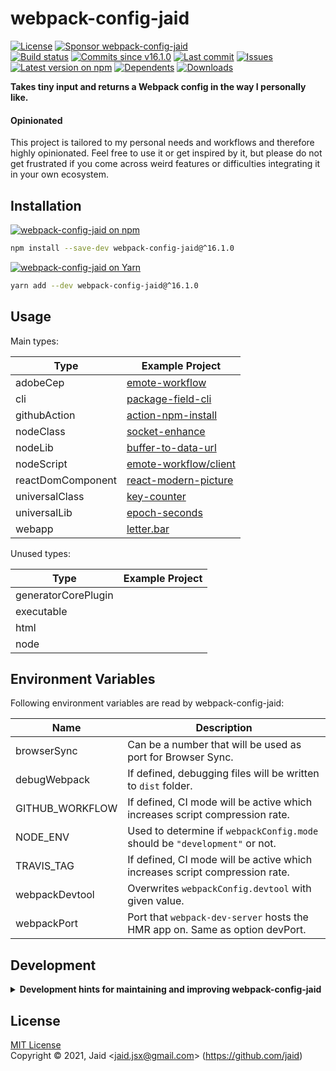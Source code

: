 # webpack-config-jaid


<a href="https://raw.githubusercontent.com/jaid/webpack-config-jaid/master/license.txt"><img src="https://img.shields.io/github/license/jaid/webpack-config-jaid?style=flat-square" alt="License"/></a> <a href="https://github.com/sponsors/jaid"><img src="https://img.shields.io/badge/<3-Sponsor-FF45F1?style=flat-square" alt="Sponsor webpack-config-jaid"/></a>  
<a href="https://actions-badge.atrox.dev/jaid/webpack-config-jaid/goto"><img src="https://img.shields.io/endpoint.svg?style=flat-square&url=https%3A%2F%2Factions-badge.atrox.dev%2Fjaid%2Fwebpack-config-jaid%2Fbadge" alt="Build status"/></a> <a href="https://github.com/jaid/webpack-config-jaid/commits"><img src="https://img.shields.io/github/commits-since/jaid/webpack-config-jaid/v16.1.0?style=flat-square&logo=github" alt="Commits since v16.1.0"/></a> <a href="https://github.com/jaid/webpack-config-jaid/commits"><img src="https://img.shields.io/github/last-commit/jaid/webpack-config-jaid?style=flat-square&logo=github" alt="Last commit"/></a> <a href="https://github.com/jaid/webpack-config-jaid/issues"><img src="https://img.shields.io/github/issues/jaid/webpack-config-jaid?style=flat-square&logo=github" alt="Issues"/></a>  
<a href="https://npmjs.com/package/webpack-config-jaid"><img src="https://img.shields.io/npm/v/webpack-config-jaid?style=flat-square&logo=npm&label=latest%20version" alt="Latest version on npm"/></a> <a href="https://github.com/jaid/webpack-config-jaid/network/dependents"><img src="https://img.shields.io/librariesio/dependents/npm/webpack-config-jaid?style=flat-square&logo=npm" alt="Dependents"/></a> <a href="https://npmjs.com/package/webpack-config-jaid"><img src="https://img.shields.io/npm/dm/webpack-config-jaid?style=flat-square&logo=npm" alt="Downloads"/></a>

**Takes tiny input and returns a Webpack config in the way I personally like.**

#### Opinionated

This project is tailored to my personal needs and workflows and therefore highly opinionated. Feel free to use it or get inspired by it, but please do not get frustrated if you come across weird features or difficulties integrating it in your own ecosystem.




## Installation

<a href="https://npmjs.com/package/webpack-config-jaid"><img src="https://img.shields.io/badge/npm-webpack--config--jaid-C23039?style=flat-square&logo=npm" alt="webpack-config-jaid on npm"/></a>

```bash
npm install --save-dev webpack-config-jaid@^16.1.0
```

<a href="https://yarnpkg.com/package/webpack-config-jaid"><img src="https://img.shields.io/badge/Yarn-webpack--config--jaid-2F8CB7?style=flat-square&logo=yarn&logoColor=white" alt="webpack-config-jaid on Yarn"/></a>

```bash
yarn add --dev webpack-config-jaid@^16.1.0
```






## Usage

Main types:

Type|Example Project
---|---
adobeCep|[emote-workflow](https://github.com/Jaid/emote-workflow)
cli|[package-field-cli](https://github.com/Jaid/package-field-cli)
githubAction|[action-npm-install](https://github.com/Jaid/action-npm-install)
nodeClass|[socket-enhance](https://github.com/Jaid/socket-enhance)
nodeLib|[buffer-to-data-url](https://github.com/Jaid/buffer-to-data-url)
nodeScript|[emote-workflow/client](https://github.com/Jaid/emote-workflow/tree/master/client)
reactDomComponent|[react-modern-picture](https://github.com/jaid/react-modern-picture)
universalClass|[key-counter](https://github.com/Jaid/key-counter)
universalLib|[epoch-seconds](https://github.com/Jaid/epoch-seconds)
webapp|[letter.bar](https://github.com/Jaid/letter.bar)

Unused types:

Type|Example Project
---|---
generatorCorePlugin|
executable|
html|
node|







## Environment Variables

Following environment variables are read by webpack-config-jaid:

Name|Description
---|---
browserSync|Can be a number that will be used as port for Browser Sync.
debugWebpack|If defined, debugging files will be written to `dist` folder.
GITHUB_WORKFLOW|If defined, CI mode will be active which increases script compression rate.
NODE_ENV|Used to determine if `webpackConfig.mode` should be `"development"` or not.
TRAVIS_TAG|If defined, CI mode will be active which increases script compression rate.
webpackDevtool|Overwrites `webpackConfig.devtool` with given value.
webpackPort|Port that `webpack-dev-server` hosts the HMR app on. Same as option devPort.









## Development

<details>
<summary><b>Development hints for maintaining and improving webpack-config-jaid</b></summary>



Setting up:
```bash
git clone git@github.com:jaid/webpack-config-jaid.git
cd webpack-config-jaid
npm install
```
Testing:
```bash
npm run test:dev
```
Testing in production environment:
```bash
npm run test
```

</details>

## License
[MIT License](https://raw.githubusercontent.com/jaid/webpack-config-jaid/master/license.txt)  
Copyright © 2021, Jaid \<jaid.jsx@gmail.com> (https://github.com/jaid)

<!---
Readme generated with tldw v7.1.0
https://github.com/Jaid/tldw
-->